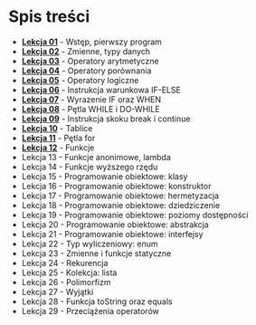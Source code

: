 # Spis treści
* **[Lekcja 01](https://github.com/michniedz/KotlinNauka/tree/main/Lekcja01)** - Wstęp, pierwszy program
* **[Lekcja 02](https://github.com/michniedz/KotlinNauka/tree/main/Lekcja02)** - Zmienne, typy danych
* **[Lekcja 03](https://github.com/michniedz/KotlinNauka/tree/main/Lekcja03)** - Operatory arytmetyczne
* **[Lekcja 04](https://github.com/michniedz/KotlinNauka/tree/main/Lekcja04)** - Operatory porównania
* **[Lekcja 05](https://github.com/michniedz/KotlinNauka/tree/main/Lekcja05)** - Operatory logiczne
* **[Lekcja 06](https://github.com/michniedz/KotlinNauka/tree/main/Lekcja06)** - Instrukcja warunkowa IF-ELSE
* **[Lekcja 07](https://github.com/michniedz/KotlinNauka/tree/main/Lekcja07)** - Wyrazenie IF oraz WHEN
* **[Lekcja 08](https://github.com/michniedz/KotlinNauka/tree/main/Lekcja08)** - Pętla WHILE i DO-WHILE
* **[Lekcja 09](https://github.com/michniedz/KotlinNauka/tree/main/Lekcja09)** - Instrukcja skoku break i continue
* **[Lekcja 10](https://github.com/michniedz/KotlinNauka/tree/main/Lekcja10)** - Tablice
* **[Lekcja 11](https://github.com/michniedz/KotlinNauka/tree/main/Lekcja11)** - Pętla for
* **[Lekcja 12](https://github.com/michniedz/KotlinNauka/tree/main/Lekcja12)** - Funkcje
* Lekcja 13 - Funkcje anonimowe, lambda
* Lekcja 14 - Funkcje wyższego rzędu
* Lekcja 15 - Programowanie obiektowe: klasy
* Lekcja 16 - Programowanie obiektowe: konstruktor
* Lekcja 17 - Programowanie obiektowe: hermetyzacja
* Lekcja 18 - Programowanie obiektowe: dziedziczenie
* Lekcja 19 - Programowanie obiektowe: poziomy dostępności
* Lekcja 20 - Programowanie obiektowe: abstrakcja
* Lekcja 21 - Programowanie obiektowe: interfejsy
* Lekcja 22 - Typ wyliczeniowy: enum
* Lekcja 23 - Zmienne i funkcje statyczne
* Lekcja 24 - Rekurencja
* Lekcja 25 - Kolekcja: lista
* Lekcja 26 - Polimorfizm
* Lekcja 27 - Wyjątki
* Lekcja 28 - Funkcja toString oraz equals
* Lekcja 29 - Przeciążenia operatorów
